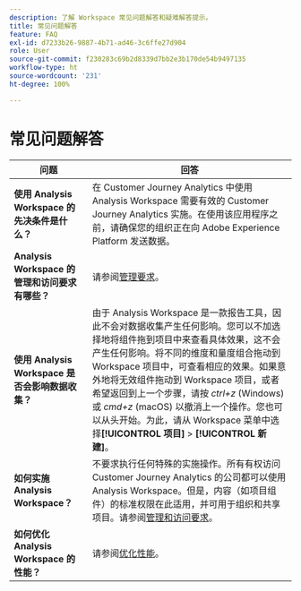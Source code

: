 ```yaml
---
description: 了解 Workspace 常见问题解答和疑难解答提示。
title: 常见问题解答
feature: FAQ
exl-id: d7233b26-9887-4b71-ad46-3c6ffe27d904
role: User
source-git-commit: f230283c69b2d8339d7bb2e3b170de54b9497135
workflow-type: ht
source-wordcount: '231'
ht-degree: 100%

---
```


# 常见问题解答

| 问题 | 回答 |
|--- |--- |
| **使用 Analysis Workspace 的先决条件是什么？** | 在 Customer Journey Analytics 中使用 Analysis Workspace 需要有效的 Customer Journey Analytics 实施。在使用该应用程序之前，请确保您的组织正在向 Adobe Experience Platform 发送数据。 |
| **Analysis Workspace 的管理和访问要求有哪些？** | 请参阅[管理要求](/help/analysis-workspace/workspace-faq/frequently-asked-questions-analysis-workspace.md)。 |
| **使用 Analysis Workspace 是否会影响数据收集？** | 由于 Analysis Workspace 是一款报告工具，因此不会对数据收集产生任何影响。您可以不加选择地将组件拖到项目中来查看具体效果，这不会产生任何影响。将不同的维度和量度组合拖动到 Workspace 项目中，可查看相应的效果。如果意外地将无效组件拖动到 Workspace 项目，或者希望返回到上一个步骤，请按 *ctrl+z* (Windows) 或 *cmd+z* (macOS) 以撤消上一个操作。您也可以从头开始。为此，请从 Workspace 菜单中选择&#x200B;**[!UICONTROL 项目]** > **[!UICONTROL 新建]**。 |
| **如何实施 Analysis Workspace？** | 不要求执行任何特殊的实施操作。所有有权访问 Customer Journey Analytics 的公司都可以使用 Analysis Workspace。但是，内容（如项目组件）的标准权限在此适用，并可用于组织和共享项目。请参阅[管理和访问要求](/help/analysis-workspace/workspace-faq/frequently-asked-questions-analysis-workspace.md)。 |
| **如何优化 Analysis Workspace 的性能？** | 请参阅[优化性能](/help/technotes/optimizing-performance.md)。 |
